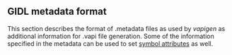 GIDL metadata format
--------------------

This section describes the format of .metadata files as used by *vapigen* as additional information for .vapi file generation. Some of the information specified in the metadata can be used to set [symbol attributes](http://wiki.gnome.org/action/show/Projects/Vala/Manual/Export/Projects/Vala/Manual/Attributes#) as well.


